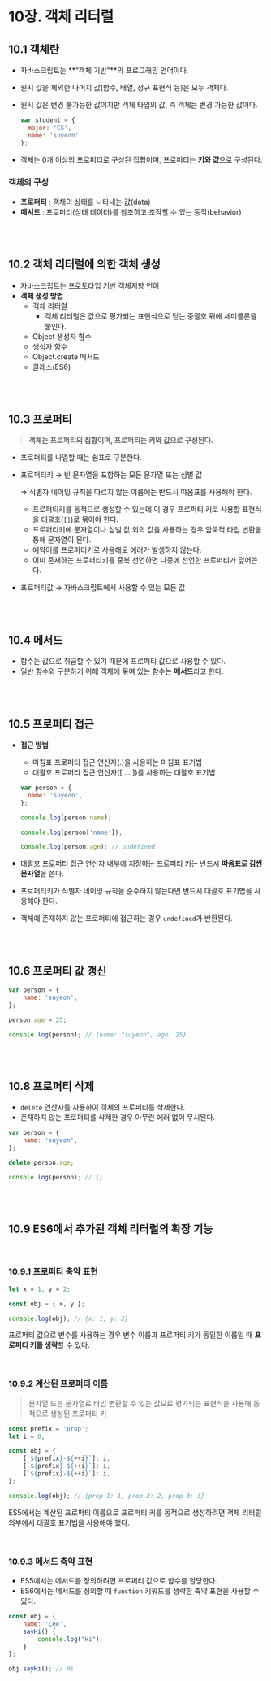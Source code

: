 # 10장. 객체 리터럴

## 10.1 객체란


- 자바스크립트는 **“객체 기반"**의 프로그래밍 언어이다.
- 원시 값을 제외한 나머지 값(함수, 배열, 정규 표현식 등)은 모두 객체다.
- 원시 값은 변경 불가능한 값이지만 객체 타입의 값, 즉 객체는 변경 가능한 값이다.

  ```jsx
  var student = {
    major: 'CS',
    name: 'suyeon'
  };
  ```

- 객체는 0개 이상의 프로퍼티로 구성된 집합이며, 프로퍼티는 **키와 값**으로 구성된다.

### 객체의 구성

- **프로퍼티** : 객체의 상태를 나타내는 값(data)
- **메서드** : 프로퍼티(상태 데이터)를 참조하고 조작할 수 있는 동작(behavior)

<br>
<br>

## 10.2 객체 리터럴에 의한 객체 생성


- 자바스크립트는 프로토타입 기반 객체지향 언어
- **객체 생성 방법**
    - 객체 리터럴
        - 객체 리터럴은 값으로 평가되는 표현식으로 닫는 중괄호 뒤에 세미콜론을 붙인다.
    - Object 생성자 함수
    - 생성자 함수
    - Object.create 메서드
    - 클래스(ES6)

<br>
<br>

## 10.3 프로퍼티

> **객체는 프로퍼티의 집합이며, 프로퍼티는 키와 값으로 구성된다.**
> 
- 프로퍼티를 나열할 때는 쉼표로 구분한다.
- 프로퍼티키 → 빈 문자열을 포함하는 모든 문자열 또는 심벌 값
    
    ⇒ 식별자 네이밍 규칙을 따르지 않는 이름에는 반드시 따옴표를 사용해야 한다. 
    
    - 프로퍼티키를 동적으로 생성할 수 있는데 이 경우 프로퍼티 키로 사용할 표현식을 대괄호(`[]`)로 묶어야 한다.
    - 프로퍼티키에 문자열이나 심벌 값 외의 값을 사용하는 경우 암묵적 타입 변환을 통해 문자열이 된다.
    - 예약어를 프로퍼티키로 사용해도 에러가 발생하지 않는다.
    - 이미 존재하는 프로퍼티키를 중복 선언하면 나중에 선언한 프로퍼티가 덮어쓴다.
- 프로퍼티값 → 자바스크립트에서 사용할 수 있는 모든 값

<br>
<br>

## 10.4 메서드

- 함수는 값으로 취급할 수 있기 때문에 프로퍼티 값으로 사용할 수 있다.
- 일반 함수와 구분하기 위해 객체에 묶여 있는 함수는 **메서드**라고 한다.

<br>
<br>

## 10.5 프로퍼티 접근

- **접근 방법**
    - 마침표 프로퍼티 접근 연산자(.)을 사용하는 마침표 표기법
    - 대괄호 프로퍼티 접근 연산자([ … ])를 사용하는 대괄호 표기법

  ```jsx
  var person = {
    name: 'suyeon',
  };

  console.log(person.name);

  console.log(person['name']);

  console.log(person.age); // undefined
  ```

- 대괄호 프로퍼티 접근 연산자 내부에 지정하는 프로퍼티 키는 반드시 **따옴표로 감싼 문자열**을 쓴다.
- 프로퍼티키가 식별자 네이밍 규칙을 준수하지 않는다면 반드시 대괄호 표기법을 사용해야 한다.
- 객체에 존재하지 않는 프로퍼티에 접근하는 경우 `undefined`가 반환된다.

<br>
<br>

## 10.6 프로퍼티 값 갱신

```jsx
var person = {
	name: 'suyeon',
};

person.age = 25;

console.log(person); // {name: "suyeon", age: 25}
```

<br>
<br>

## 10.8 프로퍼티 삭제

- `delete` 연산자를 사용하여 객체의 프로퍼티를 삭제한다.
- 존재하지 않는 프로퍼티를 삭제한 경우 아무런 에러 없이 무시된다.

```jsx
var person = {
	name: 'suyeon',
};

delete person.age;

console.log(person); // {}
```

<br>
<br>

## 10.9 ES6에서 추가된 객체 리터럴의 확장 기능

<br>

### 10.9.1 프로퍼티 축약 표현

```jsx
let x = 1, y = 2;

const obj = { x, y };

console.log(obj); // {x: 1, y: 2}
```

프로퍼티 값으로 변수를 사용하는 경우 변수 이름과 프로퍼티 키가 동일한 이름일 때 **프로퍼티 키를 생략**할 수 있다. 

<br>

### 10.9.2 계산된 프로퍼티 이름

> 문자열 또는 문자열로 타입 변환할 수 있는 값으로 평가되는 표현식을 사용해 동적으로 생성된 프로퍼티 키
> 

```jsx
const prefix = 'prop';
let i = 0;

const obj = {
	[`${prefix}-${++i}`]: i,
	[`${prefix}-${++i}`]: i,
	[`${prefix}-${++i}`]: i,
};

console.log(obj); // {prop-1: 1, prop-2: 2, prop-3: 3}
```

ES5에서는 계산된 프로퍼티 이름으로 프로퍼티 키를 동적으로 생성하려면 객체 리터럴 외부에서 대괄호 표기법을 사용해야 했다.

<br>

### 10.9.3 메서드 축약 표현

- ES5에서는 메서드를 정의하려면 프로퍼티 값으로 함수를 할당한다.
- ES6에서는 메서드를 정의할 때 `function` 키워드를 생략한 축약 표현을 사용할 수 있다.

```jsx
const obj = {
	name: 'Lee',
	sayHi() {
		console.log("Hi");
	}
};

obj.sayHi(); // Hi
```